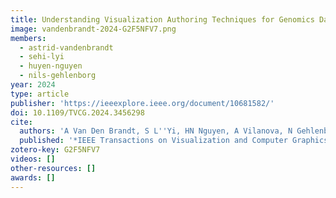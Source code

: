 ```yaml
---
title: Understanding Visualization Authoring Techniques for Genomics Data in the Context of Personas and Tasks
image: vandenbrandt-2024-G2F5NFV7.png
members:
  - astrid-vandenbrandt
  - sehi-lyi
  - huyen-nguyen
  - nils-gehlenborg
year: 2024
type: article
publisher: 'https://ieeexplore.ieee.org/document/10681582/'
doi: 10.1109/TVCG.2024.3456298
cite:
  authors: 'A Van Den Brandt, S L''Yi, HN Nguyen, A Vilanova, N Gehlenborg'
  published: '*IEEE Transactions on Visualization and Computer Graphics* 1-11'
zotero-key: G2F5NFV7
videos: []
other-resources: []
awards: []
---
```


